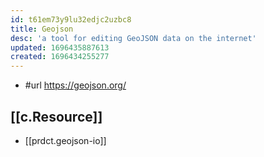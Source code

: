 ```yaml
---
id: t61em73y9lu32edjc2uzbc8
title: Geojson
desc: 'a tool for editing GeoJSON data on the internet'
updated: 1696435887613
created: 1696434255277
---
```


- #url https://geojson.org/


## [[c.Resource]]

- [[prdct.geojson-io]]